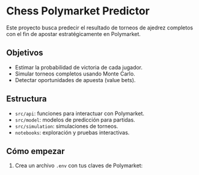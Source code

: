 # Chess Polymarket Predictor

Este proyecto busca predecir el resultado de torneos de ajedrez completos con el fin de apostar estratégicamente en Polymarket.

## Objetivos

- Estimar la probabilidad de victoria de cada jugador.
- Simular torneos completos usando Monte Carlo.
- Detectar oportunidades de apuesta (value bets).

## Estructura

- `src/api`: funciones para interactuar con Polymarket.
- `src/model`: modelos de predicción para partidas.
- `src/simulation`: simulaciones de torneos.
- `notebooks`: exploración y pruebas interactivas.

## Cómo empezar

1. Crea un archivo `.env` con tus claves de Polymarket:
